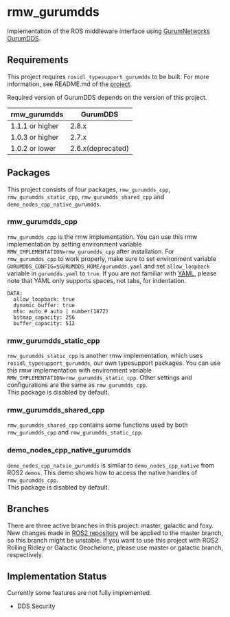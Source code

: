 # rmw_gurumdds
Implementation of the ROS middleware interface using [GurumNetworks GurumDDS](http://www.gurum.cc).

## Requirements
This project requires `rosidl_typesupport_gurumdds` to be built. For more information, see README.md of the [project](https://github.com/ros2/rosidl_typesupport_gurumdds).

Required version of GurumDDS depends on the version of this project.

| rmw_gurumdds            | GurumDDS                    |
|-------------------------|-----------------------------|
| 1.1.1 or higher         | 2.8.x                       |
| 1.0.3 or higher         | 2.7.x                       |
| 1.0.2 or lower          | 2.6.x(deprecated)           |

## Packages
This project consists of four packages, `rmw_gurumdds_cpp`, `rmw_gurumdds_static_cpp`, `rmw_gurumdds_shared_cpp` and `demo_nodes_cpp_native_gurumdds`.

### rmw_gurumdds_cpp
`rmw_gurumdds_cpp` is the rmw implementation. You can use this rmw implementation by setting environment variable `RMW_IMPLEMENTATION=rmw_gurumdds_cpp` after installation. For `rmw_gurumdds_cpp` to work properly, make sure to set environment variable `GURUMDDS_CONFIG=$GURUMDDS_HOME/gurumdds.yaml` and set `allow_loopback` variable in `gurumdds.yaml` to `true`. If you are not familiar with [YAML](https://yaml.org/), please note that YAML only supports spaces, not tabs, for indentation.  

```
DATA:
  allow_loopback: true
  dynamic_buffer: true
  mtu: auto # auto | number(1472)
  bitmap_capacity: 256
  buffer_capacity: 512
```

### rmw_gurumdds_static_cpp
`rmw_gurumdds_static_cpp` is another rmw implementation, which uses `rosidl_typesupport_gurumdds`, our own typesupport packages. You can use this rmw implementation with environment variable `RMW_IMPLEMENTATION=rmw_gurumdds_static_cpp`. Other settings and configurations are the same as `rmw_gurumdds_cpp`.  
This package is disabled by default.

### rmw_gurumdds_shared_cpp
`rmw_gurumdds_shared_cpp` contains some functions used by both `rmw_gurumdds_cpp` and `rmw_gurumdds_static_cpp`.

### demo_nodes_cpp_native_gurumdds
`demo_nodes_cpp_natvie_gurumdds` is similar to `demo_nodes_cpp_native` from ROS2 `demos`. This demo shows how to access the native handles of `rmw_gurumdds_cpp`.  
This package is disabled by default.

## Branches
There are three active branches in this project: master, galactic and foxy.
New changes made in [ROS2 repository](https://github.com/ros2) will be applied to the master branch, so this branch might be unstable.
If you want to use this project with ROS2 Rolling Ridley or Galactic Geochelone, please use master or galactic branch, respectively.

## Implementation Status
Currently some features are not fully implemented.
- DDS Security
